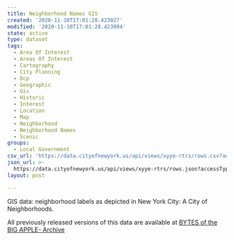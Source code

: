 ```yaml
---
title: Neighborhood Names GIS
created: '2020-11-10T17:01:28.423027'
modified: '2020-11-10T17:01:28.423094'
state: active
type: dataset
tags:
  - Area Of Interest
  - Areas Of Interest
  - Cartography
  - City Planning
  - Dcp
  - Geographic
  - Gis
  - Historic
  - Interest
  - Location
  - Map
  - Neighborhood
  - Neighborhood Names
  - Scenic
groups:
  - Local Government
csv_url: 'https://data.cityofnewyork.us/api/views/xyye-rtrs/rows.csv?accessType=DOWNLOAD'
json_url: >-
  https://data.cityofnewyork.us/api/views/xyye-rtrs/rows.json?accessType=DOWNLOAD
layout: post

---
```

GIS data: neighborhood labels as depicted in New York City: A City of Neighborhoods.

All previously released versions of this data are available at <a href="https://www1.nyc.gov/site/planning/data-maps/open-data/bytes-archive.page?sorts[year]=0">BYTES of the BIG APPLE- Archive</a>
